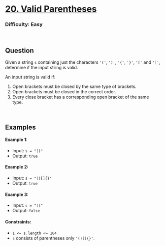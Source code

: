 # [20. Valid Parentheses](https://leetcode.com/problems/valid-parentheses/description/)

### Difficulty: Easy

<br />

## Question

Given a string ```s``` containing just the characters ```'('```, ```')'```, ```'{'```, ```'}'```, ```'['``` and ```']'```, determine if the input string is valid.

An input string is valid if:

1. Open brackets must be closed by the same type of brackets.
2. Open brackets must be closed in the correct order.
3. Every close bracket has a corresponding open bracket of the same type.

<br />

## Examples
 
#### Example 1:
- Input: ```s = "()"```
- Output: ```true```

#### Example 2:
- Input: ```s = "()[]{}"```
- Output: ```true```

#### Example 3:
- Input: ```s = "(]"```
- Output: ```false```
 
#### Constraints:
- ```1 <= s.length <= 104```
- ```s``` consists of parentheses only ```'()[]{}'```.